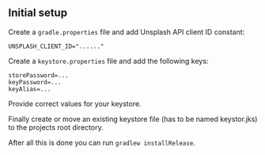## Initial setup

Create a `gradle.properties` file and add Unsplash API client ID constant:

```
UNSPLASH_CLIENT_ID="......"
```

Create a `keystore.properties` file and add the following keys:

```
storePassword=...
keyPassword=...
keyAlias=...
```

Provide correct values for your keystore.

Finally create or move an existing keystore file (has to be named keystor.jks) to the projects root directory.

After all this is done you can run `gradlew installRelease`.